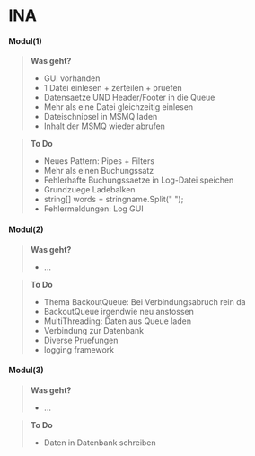 INA
=====================

#### **Modul(1)**

> **Was geht?**
> - GUI vorhanden
> - 1 Datei einlesen + zerteilen + pruefen
> - Datensaetze UND Header/Footer in die Queue 
> - Mehr als eine Datei gleichzeitig einlesen
> - Dateischnipsel in MSMQ laden
> - Inhalt der MSMQ wieder abrufen

> **To Do**
> - Neues Pattern: Pipes + Filters
> - Mehr als einen Buchungssatz
> - Fehlerhafte Buchungssaetze in Log-Datei speichen
> - Grundzuege Ladebalken
> - string[] words = stringname.Split(" ");
> - Fehlermeldungen: Log GUI


#### **Modul(2)**

> **Was geht?**
> - ...

> **To Do**
> - Thema BackoutQueue: Bei Verbindungsabruch rein da
> - BackoutQueue irgendwie neu anstossen 
> - MultiThreading: Daten aus Queue laden 
> - Verbindung zur Datenbank
> - Diverse Pruefungen
> - logging framework

#### **Modul(3)**

> **Was geht?**
> - ...

> **To Do**
> - Daten in Datenbank schreiben